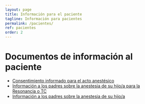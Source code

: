```yaml
---
layout: page
title: Información para el paciente
tagline: Información para pacientes
permalink: /pacientes/
ref: pacientes
order: 2
---
```

# Documentos de información al paciente

* [Consentimiento informado para el acto anestésico](https://drive.google.com/file/d/1HNof0zM7ZiNPNAdl6Ijha-iZ5AuqnZ8f/view?usp=sharing)
* [Información a los padres sobre la anestesia de su hijo/a para la Resonancia o TC](https://drive.google.com/file/d/1UW-hVYx4ZbN2_VxJr3E7I95wlvfdZ6Mf/view?usp=sharing)
* [Información a los padres sobre la anestesia de su hijo/a](https://drive.google.com/file/d/1h5sBsEmR830JhkSNTSsnxkJWsp_CGavp/view?usp=sharing)

